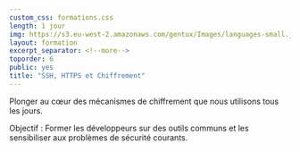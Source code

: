 ```yaml
---
custom_css: formations.css
length: 1 jour
img: https://s3.eu-west-2.amazonaws.com/gentux/Images/languages-small.jpg
layout: formation
excerpt_separator: <!--more-->
toporder: 6
public: yes
title: "SSH, HTTPS et Chiffrement"
---
```


Plonger au cœur des mécanismes de chiffrement que nous utilisons tous les jours.

Objectif : Former les développeurs sur des outils communs et les sensibiliser aux problèmes de sécurité courants.

<!--more-->

